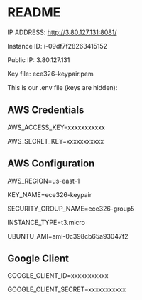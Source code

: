 # README
IP ADDRESS: http://3.80.127.131:8081/

Instance ID:  i-09df7f28263415152

Public IP:    3.80.127.131

Key file:     ece326-keypair.pem

This is our .env file (keys are hidden):

## AWS Credentials
AWS_ACCESS_KEY=xxxxxxxxxxx

AWS_SECRET_KEY=xxxxxxxxxxx

## AWS Configuration
AWS_REGION=us-east-1

KEY_NAME=ece326-keypair

SECURITY_GROUP_NAME=ece326-group5

INSTANCE_TYPE=t3.micro

UBUNTU_AMI=ami-0c398cb65a93047f2

## Google Client
GOOGLE_CLIENT_ID=xxxxxxxxxxx

GOOGLE_CLIENT_SECRET=xxxxxxxxxxx

